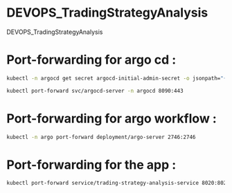 # DEVOPS_TradingStrategyAnalysis
DEVOPS_TradingStrategyAnalysis



# Port-forwarding for argo cd : 

```bash
kubectl -n argocd get secret argocd-initial-admin-secret -o jsonpath="{.data.password}" | base64 -d
```

```bash
kubectl port-forward svc/argocd-server -n argocd 8090:443
```


# Port-forwarding for argo workflow : 

```bash
kubectl -n argo port-forward deployment/argo-server 2746:2746
```

# Port-forwarding for the app : 
```bash
kubectl port-forward service/trading-strategy-analysis-service 8020:8020 -n quant-apps
```

